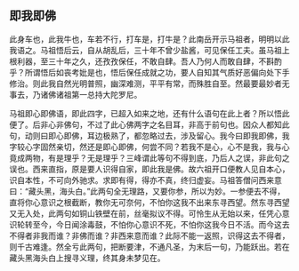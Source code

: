 ##  即我即佛

此身车也，此我牛也，车若不行，打车是，打牛是？此南岳开示马祖者，明明以此我语之。马祖悟后云，自从胡乱后，三十年不曾少盐酱，可见保任工夫。虽马祖上根利器，至三十年之久，还孜孜保任，不敢自肆。吾人乃何人而敢自肆，不斟酌乎？所谓悟后如丧考妣是也，悟后保任成就之功，要人自知其气质好恶偏向处下手修治。则此我自然光明普照，幽深难测，平平有常，而殊胜自至。然最要最妙者无事去，乃诸佛诸祖第一总持大陀罗尼。

马祖即心即佛语，即此四字，已超入如来之地，还有什么语句在此上者？所以悟此便了。后非心非佛句，不过了此心佛两字之名目耳，非高于前句也。因众人都知此句，动则曰即心即佛，耳边极熟了，都忽略过去，涉及留心。我今曰即我即佛，我字较心字固然亲切，然还是即心即佛，何尝不同？若我不是心，心不是我，我与心竟成两物，有是理乎？无是理乎？三峰谓此等句不得到底，乃后人之误，非此句之误也。西来直指，原是要人识得自家，即此我是佛。故六祖开口便教人见自本心，识自本性，不可向外驰求。求即有得，得亦不真，终归虚妄。马祖答僧问西来意曰：“藏头黑，海头白。”此两句全无理路，又要你参，所以为妙。一参便去不得，直将你心意识之根截断，教你无可奈何，不怕你这我不出来东寻西望。然东寻西望又无入处，此两句如铜山铁壁在前，丝毫拟议不得。可怜生从无始以来，任凭心意识轮转至今，今日闻涂毒鼓，不怕你心意识不死，不怕你这我今日不活。而今这去不得者非我而谁？非佛而谁？非西来意而谁？此际不能一返照，识得这去不得者，则千古难逢。然全亏此两句，把断要津，不通凡圣，为末后一句，乃能跃出。若在藏头黑海头白上搜寻义理，终其身未梦见在。
